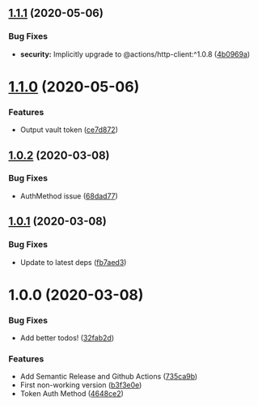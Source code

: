 ## [1.1.1](https://github.com/bjerkio/vault-action/compare/v1.1.0...v1.1.1) (2020-05-06)


### Bug Fixes

* **security:** Implicitly upgrade to @actions/http-client:^1.0.8 ([4b0969a](https://github.com/bjerkio/vault-action/commit/4b0969a9c52be9949bca3e86f1bba2be1f997c33))

# [1.1.0](https://github.com/bjerkio/vault-action/compare/v1.0.2...v1.1.0) (2020-05-06)


### Features

* Output vault token ([ce7d872](https://github.com/bjerkio/vault-action/commit/ce7d872dc6f76ffac1df91a93a38e50d85163cc3))

## [1.0.2](https://github.com/bjerkio/vault-action/compare/v1.0.1...v1.0.2) (2020-03-08)


### Bug Fixes

* AuthMethod issue ([68dad77](https://github.com/bjerkio/vault-action/commit/68dad77fe7f265143fbb245dd123493b91d6adad))

## [1.0.1](https://github.com/bjerkio/vault-action/compare/v1.0.0...v1.0.1) (2020-03-08)


### Bug Fixes

* Update to latest deps ([fb7aed3](https://github.com/bjerkio/vault-action/commit/fb7aed389e112bcadb08bbdb43db54be99437ab1))

# 1.0.0 (2020-03-08)


### Bug Fixes

* Add better todos! ([32fab2d](https://github.com/bjerkio/vault-action/commit/32fab2dbf037c0bcfd0fce5a280f5e78efcb7774))


### Features

* Add Semantic Release and Github Actions ([735ca9b](https://github.com/bjerkio/vault-action/commit/735ca9b55508e2bd990a7fb26ca60cfa9602e6b8))
* First non-working version ([b3f3e0e](https://github.com/bjerkio/vault-action/commit/b3f3e0e79120e4defac54102259408f83c82ab46))
* Token Auth Method ([4648ce2](https://github.com/bjerkio/vault-action/commit/4648ce26b9e56eea334a664103cba79fffd2e301))
